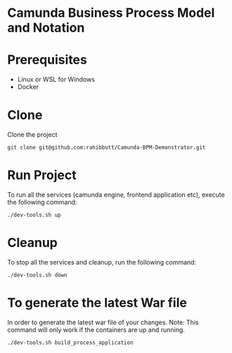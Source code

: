 # Camunda Business Process Model and Notation

# Prerequisites
- Linux or WSL for Windows
- Docker

# Clone
Clone the project
```
git clone git@github.com:rahibbutt/Camunda-BPM-Demonstrator.git
```

# Run Project
To run all the services (camunda engine, frontend application etc), execute the following command:
```
./dev-tools.sh up
```

# Cleanup
To stop all the services and cleanup, run the following command:
```
./dev-tools.sh down
```

# To generate the latest War file 
In order to generate the latest war file of your changes. Note: This command will only work if the containers are up and running.
```
./dev-tools.sh build_process_application
```
